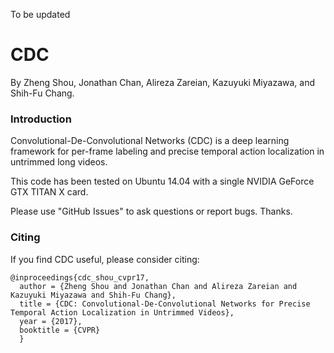 To be updated

# CDC

By Zheng Shou, Jonathan Chan, Alireza Zareian, Kazuyuki Miyazawa, and Shih-Fu Chang.

### Introduction

Convolutional-De-Convolutional Networks (CDC) is a deep learning framework for per-frame labeling and precise temporal action localization in untrimmed long videos.

This code has been tested on Ubuntu 14.04 with a single NVIDIA GeForce GTX TITAN X card.

Please use "GitHub Issues" to ask questions or report bugs. Thanks.

[comment]: # (Current code is our rough version and we are improving its implementation details, while the current version suffices to run demo, repeat our experimental results, and train your own models.)

### Citing

If you find CDC useful, please consider citing:

    @inproceedings{cdc_shou_cvpr17,
      author = {Zheng Shou and Jonathan Chan and Alireza Zareian and Kazuyuki Miyazawa and Shih-Fu Chang},
      title = {CDC: Convolutional-De-Convolutional Networks for Precise Temporal Action Localization in Untrimmed Videos},
      year = {2017},
      booktitle = {CVPR} 
      }
    
